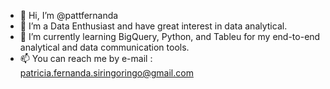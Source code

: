 - 👋 Hi, I’m @pattfernanda
- 👀 I’m a Data Enthusiast and have great interest in data analytical.
- 🌱 I’m currently learning BigQuery, Python, and Tableu for my end-to-end analytical and data communication tools.
- 📫 You can reach me by e-mail : patricia.fernanda.siringoringo@gmail.com

<!---
pattfernanda/pattfernanda is a ✨ special ✨ repository because its `README.md` (this file) appears on your GitHub profile.
You can click the Preview link to take a look at your changes.
--->
